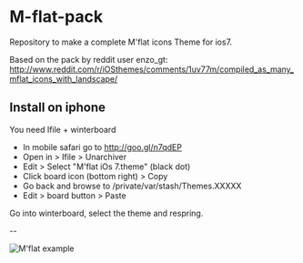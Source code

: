 M-flat-pack
===========

Repository to make a complete M'flat icons Theme for ios7.

Based on the pack by reddit user enzo_gt: http://www.reddit.com/r/iOSthemes/comments/1uv77m/compiled_as_many_mflat_icons_with_landscape/



## Install on iphone

You need Ifile + winterboard

  - In mobile safari go to http://goo.gl/n7qdEP  
  - Open in > Ifile > Unarchiver
  - Edit > Select "M'flat iOs 7.theme" (black dot) 
  - Click board icon (bottom right)  >  Copy
  - Go back and browse to /private/var/stash/Themes.XXXXX
  - Edit > board button > Paste

Go into winterboard, select the theme and respring.


--

![M'flat example](http://i.imgur.com/j2CLZLZ.jpg "M'flat example")
